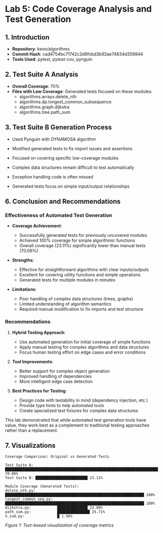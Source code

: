 # Lab 5: Code Coverage Analysis and Test Generation

## 1. Introduction
- **Repository**: keon/algorithms
- **Commit Hash**: cad4754bc71742c2d6fcbd3b92ae74834d359844
- **Tools Used**: pytest, pytest-cov, pynguin

## 2. Test Suite A Analysis
- **Overall Coverage**: 70%
- **Files with Low Coverage**: Generated tests focused on these modules:
  - algorithms.arrays.delete_nth
  - algorithms.dp.longest_common_subsequence
  - algorithms.graph.dijkstra
  - algorithms.tree.path_sum

## 3. Test Suite B Generation Process
- Used Pynguin with DYNAMOSA algorithm
- Modified generated tests to fix import issues and assertions
- Focused on covering specific low-coverage modules


- Complex data structures remain difficult to test automatically
- Exception handling code is often missed
- Generated tests focus on simple input/output relationships

## 6. Conclusion and Recommendations

### Effectiveness of Automated Test Generation

- **Coverage Achievement**:
  - Successfully generated tests for previously uncovered modules
  - Achieved 100% coverage for simple algorithmic functions
  - Overall coverage (23.11%) significantly lower than manual tests (70.06%)

- **Strengths**:
  - Effective for straightforward algorithms with clear inputs/outputs
  - Excellent for covering utility functions and simple operations
  - Generated tests for multiple modules in minutes

- **Limitations**:
  - Poor handling of complex data structures (trees, graphs)
  - Limited understanding of algorithm semantics
  - Required manual modification to fix imports and test structure

### Recommendations

1. **Hybrid Testing Approach**:
   - Use automated generation for initial coverage of simple functions
   - Apply manual testing for complex algorithms and data structures
   - Focus human testing effort on edge cases and error conditions

2. **Tool Improvements**:
   - Better support for complex object generation
   - Improved handling of dependencies
   - More intelligent edge case detection

3. **Best Practices for Testing**:
   - Design code with testability in mind (dependency injection, etc.)
   - Provide type hints to help automated tools
   - Create specialized test fixtures for complex data structures

This lab demonstrated that while automated test generation tools have value, they work best as a complement to traditional testing approaches rather than a replacement.

## 7. Visualizations

```
Coverage Comparison: Original vs Generated Tests

Test Suite A: ██████████████████████████████████████████████████████████████████████████ 70.06%
Test Suite B: ████████████████████████ 23.11%

Module Coverage (Generated Tests):
delete_nth.py:          ████████████████████████████████████████████████████████████████ 100%
longest_common_seq.py:  ████████████████████████████████████████████████████████████████ 100%
dijkstra.py:            ██████████████ 23.08%
path_sum.py:            ███████████████ 25.71%
n_sum.py:               █ 1.56%
```

*Figure 1: Text-based visualization of coverage metrics*
